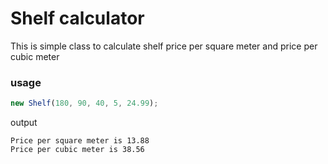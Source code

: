 # Shelf calculator

This is simple class to calculate shelf price per square meter and price per cubic meter

### usage

```js
new Shelf(180, 90, 40, 5, 24.99);
```

output
```text
Price per square meter is 13.88
Price per cubic meter is 38.56
```
